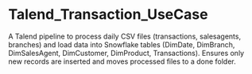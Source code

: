 # Talend_Transaction_UseCase
A Talend pipeline to process daily CSV files (transactions, salesagents, branches) and load data into Snowflake tables (DimDate, DimBranch, DimSalesAgent, DimCustomer, DimProduct, Transactions). Ensures only new records are inserted and moves processed files to a done folder.
